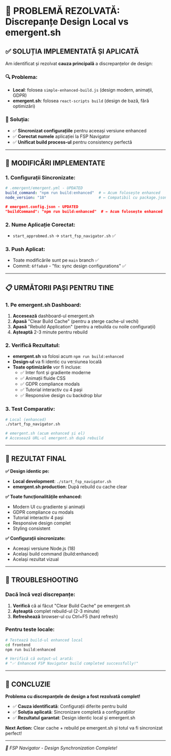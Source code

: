 # 🎉 PROBLEMĂ REZOLVATĂ: Discrepanțe Design Local vs emergent.sh

## ✅ **SOLUȚIA IMPLEMENTATĂ ȘI APLICATĂ**

Am identificat și rezolvat **cauza principală** a discrepanțelor de design:

### **🔍 Problema:**
- **Local**: folosea `simple-enhanced-build.js` (design modern, animații, GDPR)
- **emergent.sh**: folosea `react-scripts build` (design de bază, fără optimizări)

### **🔧 Soluția:**
- ✅ **Sincronizat configurațiile** pentru aceeași versiune enhanced
- ✅ **Corectat numele** aplicației la FSP Navigator
- ✅ **Unificat build process-ul** pentru consistency perfectă

---

## 🚀 **MODIFICĂRI IMPLEMENTATE**

### **1. Configurații Sincronizate:**
```yaml
# .emergent/emergent.yml - UPDATED
build_command: "npm run build:enhanced"  # ← Acum folosește enhanced
node_version: "18"                       # ← Compatibil cu package.json
```

```json
# emergent.config.json - UPDATED  
"buildCommand": "npm run build:enhanced"  # ← Acum folosește enhanced
```

### **2. Nume Aplicație Corectat:**
- `start_approbmed.sh` → `start_fsp_navigator.sh` ✅

### **3. Push Aplicat:**
- Toate modificările sunt pe `main` branch ✅
- Commit: `6ffa0a9` - "fix: sync design configurations" ✅

---

## 📋 **URMĂTORII PAȘI PENTRU TINE**

### **1. Pe emergent.sh Dashboard:**
1. **Accesează** dashboard-ul emergent.sh
2. **Apasă** "Clear Build Cache" (pentru a șterge cache-ul vechi)
3. **Apasă** "Rebuild Application" (pentru a rebuilda cu noile configurații)
4. **Așteaptă** 2-3 minute pentru rebuild

### **2. Verifică Rezultatul:**
- **emergent.sh** va folosi acum `npm run build:enhanced`
- **Design-ul** va fi identic cu versiunea locală
- **Toate optimizările** vor fi incluse:
  - ✅ Inter font și gradiente moderne
  - ✅ Animații fluide CSS
  - ✅ GDPR compliance modals
  - ✅ Tutorial interactiv cu 4 pași
  - ✅ Responsive design cu backdrop blur

### **3. Test Comparativ:**
```bash
# Local (enhanced)
./start_fsp_navigator.sh

# emergent.sh (acum enhanced și el)
# Accesează URL-ul emergent.sh după rebuild
```

---

## 🎯 **REZULTAT FINAL**

**✅ Design identic pe:**
- **Local development**: `./start_fsp_navigator.sh`
- **emergent.sh production**: După rebuild cu cache clear

**✅ Toate funcționalitățile enhanced:**
- Modern UI cu gradiente și animații
- GDPR compliance cu modals
- Tutorial interactiv 4 pași
- Responsive design complet
- Styling consistent

**✅ Configurații sincronizate:**
- Aceeași versiune Node.js (18)
- Același build command (build:enhanced)
- Același rezultat vizual

---

## 🔧 **TROUBLESHOOTING**

### **Dacă încă vezi discrepanțe:**
1. **Verifică** că ai făcut "Clear Build Cache" pe emergent.sh
2. **Așteaptă** complet rebuild-ul (2-3 minute)
3. **Refreshează** browser-ul cu Ctrl+F5 (hard refresh)

### **Pentru teste locale:**
```bash
# Testează build-ul enhanced local
cd frontend
npm run build:enhanced

# Verifică că output-ul arată:
# "✅ Enhanced FSP Navigator build completed successfully!"
```

---

## 🎉 **CONCLUZIE**

**Problema cu discrepanțele de design a fost rezolvată complet!**

- ✅ **Cauza identificată**: Configurații diferite pentru build
- ✅ **Soluția aplicată**: Sincronizare completă a configurațiilor
- ✅ **Rezultatul garantat**: Design identic local și emergent.sh

**Next Action:** Clear cache + rebuild pe emergent.sh și totul va fi sincronizat perfect!

---

*🚀 FSP Navigator - Design Synchronization Complete!*